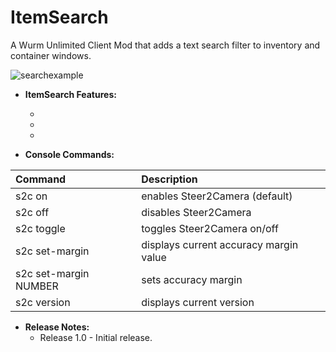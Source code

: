 # ItemSearch
A Wurm Unlimited Client Mod that adds a text search filter to inventory and container windows.

![searchexample](https://github.com/Gwiz65/ItemSearch/assets/11297561/d18c0408-21aa-4aa9-8fa8-c36b55a19cfb)

- **ItemSearch Features:**

  - 
  - 
  - 


- **Console Commands:**

| Command | Description |
| :--- | :--- |
| s2c on | enables Steer2Camera (default) |
| s2c off | disables Steer2Camera |
| s2c toggle | toggles Steer2Camera on/off |
| s2c set-margin | displays current accuracy margin value |
| s2c set-margin NUMBER | sets accuracy margin |
| s2c version | displays current version |


- **Release Notes:**
  - Release 1.0 - Initial release.
